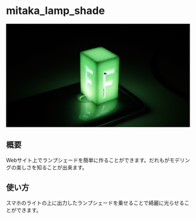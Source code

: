 # mitaka_lamp_shade

![](1.JPG "ランプシェード")

## 概要
Webサイト上でランプシェードを簡単に作ることができます。だれもがモデリングの楽しさを知ることが出来ます。

## 使い方
スマホのライトの上に出力したランプシェードを乗せることで綺麗に光らせることができます。
